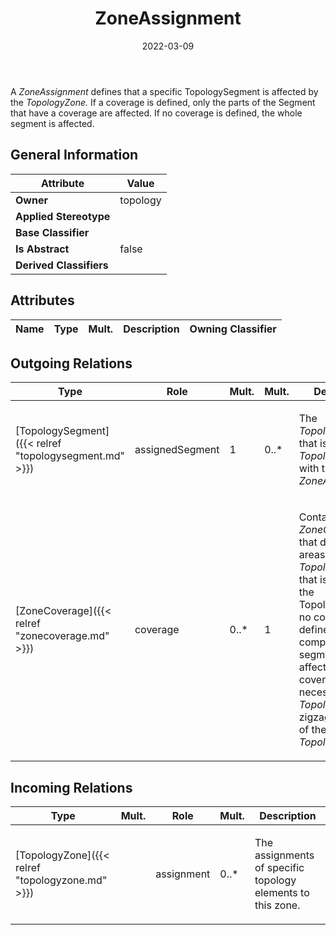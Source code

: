 ﻿---
title: ZoneAssignment
toc: false
type: specs
date: "2022-03-09"
draft: false
specification: VEC
version: 2.0.0
documentType: "Recommendation"
elementType: Class
classes:
  - ZoneAssignment
menu_name: vec-2.0.0
---
<p> A <i>ZoneAssignment </i>defines that a specific TopologySegment is affected by the <i>TopologyZone.</i> If a coverage is defined, only the parts of the Segment that have a coverage are affected. If no coverage is defined, the whole segment is affected.      </p>

## General Information

| Attribute               | Value |
|-------------------------|-------|
| **Owner**               | topology |
| **Applied Stereotype**  |   |
| **Base Classifier**     |   |
| **Is Abstract**         | false |
| **Derived Classifiers** |   |

## Attributes
|  Name  |  Type  |  Mult.  |  Description  |  Owning Classifier  |
|--------|--------|---------|---------------|--------------|

## Outgoing Relations
|    Type  |   Role   |   Mult.   |   Mult.   |   Description   |
|----------|----------|-----------|-----------|-----------------|
| [TopologySegment]({{< relref "topologysegment.md" >}}) | assignedSegment | 1 | 0..* | <p> The <i>TopologySegment</i> that is assigned to <i>TopologyZone</i> with this <i>ZoneAssignment.</i>      </p> |
| [ZoneCoverage]({{< relref "zonecoverage.md" >}}) | coverage | 0..* | 1 | <p> Contains a set of <i>ZoneCoverages</i> that define the areas of a <i>TopologySegment</i> that is affected by the TopologyZone.&#160;If no coverage is defined, the complete segment is affected. Multiple coverages can be necessary if the <i>TopologySegment</i> zigzags in and out of the <i>TopologyZone.</i>      </p> |
##  Incoming Relations
|    Type  |   Mult.  |   Role    |   Mult.   |   Description  |
|----------|----------|-----------|-----------|----------------|
| [TopologyZone]({{< relref "topologyzone.md" >}}) |  | assignment | 0..* | <p> The assignments of specific topology elements to this zone.      </p> |
